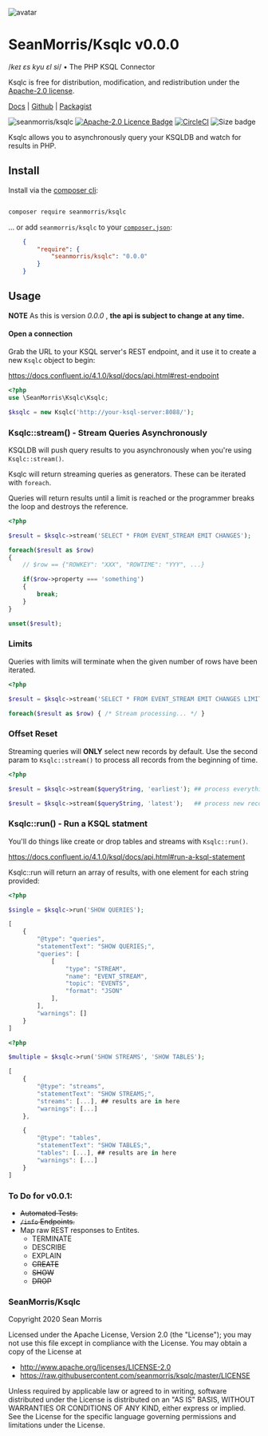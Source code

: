 ![avatar](https://avatars3.githubusercontent.com/u/640101?s=80&v=4)

# SeanMorris/Ksqlc v0.0.0

/*keɪ ɛs kyu ɛl si*/ • The PHP KSQL Connector

Ksqlc is free for distribution, modification, and redistribution under the [Apache-2.0 license](https://raw.githubusercontent.com/seanmorris/ksqlc/master/LICENSE).

[Docs](http://docs.ksqlc.seanmorr.is/) | [Github](http://github.com/seanmorris/ksqlc) | [Packagist](https://packagist.org/packages/seanmorris/ksqlc)

![seanmorris/ksqlc](https://img.shields.io/packagist/v/seanmorris/ksqlc?color=900&label=seanmorris%2Fksqlc&logo=data%3Aimage%2Fpng%3Bbase64%2CiVBORw0KGgoAAAANSUhEUgAAACAAAAAfCAYAAACGVs%2BMAAAHb0lEQVR42pVWa1CU1xk2dSYzHSs4aEsEHZ0VAYEFBBGQAcRba5CxtUJpbeiIN2BdLgLLrizKQkx0ubhDMBCuy3UBuQuIGtAogSQ1pK026bSdtjO10TbRH06bJqPZp%2Bc5zLoyDJX9Zp7Z833f%2Bz7Pe97L%2BXbRPNdLtoVCoXBetWrVYwE4iMf0ncXpyOXm5pYsMLZ69eor%2Fv7%2BTwICAiB%2BFwTaKpXKJ8uXL7%2BydOnSMYHkBUjaI3R1dY3z8PC46%2BXlBW9vb4SGhiIsLMwqgAWA9tbw8HDs3bsX%2B%2FfvR0xMzF1BG7egbLi4uPiuWbPmEXeyZcsWK8U3b968YISEhCAwMJC%2BaGhowOjoqDUnJ4cbeUTu%2BXRtO1eyfhs3boRd2HEEBQXJAKqqqtDe3g6LxQKj0QhRTixZskQ5X%2Br3%2BPn53T9z5gx27txJEoeFufNDhw6hoqICZWVlaGxsRHNzM1paWvjLZ%2BS9v3jx4j2ztJ2cnBKjo6Ons7Ky0NHRgd27d5PMobSz8Tw9PaFWq9Hf389dS9Gmpia0traipqYGmZmZ0nbt2rXTosETn6Vg2bJlEwkJCRgZGbGazWZs376dhAsWZ7r37duHuLg45OfnU5zCNnBTzIqN08rGFgFMPAvA2dl5mN3a3d0NBhAbG4vg4GCSLyjtO3bs4G4pxHTPErdloLS09FlfcbpWrlw5PCsAZqCvr48OsnsTExPh6%2Bv7wmajjSifrHdbW9sccQbFrHAs6cMg7AHYu3%2BYZKxfZ2cnBgYGUFtbi5SUlOeb0XYe2MRlwxUWFsJgMDBzzMIc8cHBQWi1Wvj4%2BNCP%2FnMDcHd3HxaNgcjISOh0Ooni4mIcO3aMJxrTLMX9lP5Y77WBa7nzgoICClBoljADYUb0er1EUlISA54%2FAN7YTjyK2Y5dOnAkd%2B3ahZDNoQgO9EfoRhGQOCcio6JQVFTEjM0R5%2BzX19cjIiKCO7eJ%2F%2F8A%2BNCWXoJBsA9YVxL6Bgbj3PEDuNtWglfc3FFWXk5xe9PZA%2BAUsI94BPNQI5%2FjATADycnJaBdkASFhqNGr8O%2BxRmDKgvdrixETHQV3hSd%2B8csk0TP9FJfCGo2G5whHknxzJokjq%2FBYD2eXFfYAXv6eU%2F9axTq%2BtDWb%2BA1B1NZtSPhZIk4fScDD0Rrgd33AR53AdDeqNIdRfDQe6Un78fOkg1J8aGgIKpWKO2Qp54gT3qIkuyM24fCrUf1S%2FKYxM%2BhA7NbJ6LAQ%2BPj5zzSb2L2Xjy%2BUvj44uCdGCuI3vcAHlhlMtgO%2F7QP%2BcgUT1aexbUsI8vUFePPsWcTHx7Puc74lvCecV7iiIGkv%2FtBgmOzIPRi0qFOXjCfXxQwXZ8JV1JZRe673gMuKH0CVGAd80ounE214cquV4JoB2CDfPxiuhtc6BVxfWSn%2FjIhP%2BbynJjVaizLw9XgDqC0D%2BGLobeDXXRg5r5MEU7VFePqeGVPNpdDm5iAvO0siIz0dVW%2BeAj6%2BKDNhZQDMyFQ7vhypRl56KuIP%2FAq7Xt0Dl%2B%2B7InjTJvYBISfHzd0dVyv0wEdd%2BNelC%2FYAPu9%2FC%2Fj0Eu4N1%2BBHsXGoP3cKQ3XlaBC%2F53VqjDeU4mZTOSZbTLhWW4o642lmQgTdyZ6QgXS%2FfQ5TbZW40%2FMOJpvLYT6lgmLdOmzwVSJAlJSN90MR2P3LddSipj2Afw5eAO4MWL%2B81og3dNk4kpKGo0ePorIgC3%2B2lMwIfdIN3G7HZ0MXUPm6Xgb09Xst%2BEaUZby%2BBHnqVNEmJpEdi%2BDql1nSH0pAUIASCk9vbIvZKrhP4OG7ZqlFTVsA9%2F7eff6bbyda8ehyNcYrTiInMx0XCjLxJ4tRiF6cqfWHXZjqPofe5pNi3YnszAzcaCzDrWYTUlNSMWbSoa4yA7f7S2krxxWfXULuaz9GeEQkCk%2FmSe6HQoNa1KT2InGWf2fwdMr1Hv0R3CzPgfX9dug12bhaZxTp7bA323QvLEY1tGlx4t4Cgy4XqarjSBMoFGs2aJ54Rxva0kcGMdmG4eqz0OdJbqlBLWpSW45iU06Sf606MXK0OFV1y5SHdFWa8Kuw4k7fTKMRH%2Fegy5QBQ%2B4%2BmZX8vFwYTqRJ6LUaOapFmp%2FShrb0kYL4dEDso9KqFpzkpga1qCnF8dw%2F1K748O82Z79WWq5Vf2suOYXf91ZZMX2RPSAEevD55Qpcqy%2FASE0JjFpRgmoDwTWf8R1taCt96EsOcpGT3NSg1nPac29umDSW13NUX5kMOvxjpA5%2Fu1SDvw6%2Bgy%2BumnHbUikylIrL5Vp8NdZAcM1nfEcb2tJH%2BpKDXOScpfWi61p5blWD4QRSj6uhVkuImquRf0KN0TIN%2FnvdDHzYQXDNZ3xHG5u99CUHuRY5enVoDzbdMGnxcLzFyp0Q9wQeiDn%2Bj9i1rckIrvmM72hjs6cvOcjlcAD1xxM3XTdmdf2x5Q3OND9EVn4PCNaYjcjTk%2BCaz2zvaUsf%2BpKDXA5I22t0%2FvBPNoiRmbjXY3r6YOAtcXpVLAi0pQ99yfEcp%2BNBtKoPOIkD47EAHMRj%2Br5I%2FH8NrWvzntWI2gAAAABJRU5ErkJggg%3D%3D&style=for-the-badge) [![Apache-2.0 Licence Badge](https://img.shields.io/packagist/l/seanmorris/ksqlc?color=338800&logo=apache&style=for-the-badge)](https://github.com/seanmorris/ksqlc/blob/master/LICENSE) [![CircleCI](https://img.shields.io/circleci/build/github/seanmorris/ksqlc?logo=circleci&logoColor=white&style=for-the-badge&token=b52ac489d3c2d170963021c81ecd422b7536f41c)](https://circleci.com/gh/seanmorris/ksqlc/) ![Size badge](https://img.shields.io/github/languages/code-size/seanmorris/ksqlc?logo=data%3Aimage%2Fpng%3Bbase64%2CiVBORw0KGgoAAAANSUhEUgAAABQAAAAOCAQAAACFzfR7AAABF0lEQVQoFQXBQWvOAQDA4ef/7o29YWtqKU7ExWE5OIvm4LKcnXwD7aQ0N/kAczO1i1KOO0xJvQojaTm4KbJabnJysLSf5wFAa603CUB322yOAAitVT86BTTQ1+oJDYDQcv+qFRr3vC1ooYPqDkHoYgfVKmnSfhG62t/qBkHn2q8ekjRpryB0v/rZ2eh4r6tpY5pp3Gx7RTONoJfVLnpQfekYtNG0832rRj3tEaT31bOxQ5wc/oATrnnniEMfXfaZDFrAoEk71XajNN9OVVW7HYVeVZ9AF/pd3YPm267qbYs0tF597wygpaquQ7Nt9QLoVlWXCEK3q1oCCF2p6iYBpKGN6kNzATrdr2qVAACa9rgRQKPetAnAf1jX/qSkN8aIAAAAAElFTkSuQmCC&style=for-the-badge)

Ksqlc allows you to asynchronously query your KSQLDB and watch for results in PHP.

## Install

Install via the [composer cli](https://getcomposer.org/doc/03-cli.md#require):

```bash

composer require seanmorris/ksqlc

```

... or add `seanmorris/ksqlc` to your [`composer.json`](https://getcomposer.org/doc/01-basic-usage.md#composer-json-project-setup):

```json
    {
        "require": {
            "seanmorris/ksqlc": "0.0.0"
        }
    }
```

## Usage

**NOTE** As this is version *0.0.0* , **the api is subject to change at any time.**

#### Open a connection

Grab the URL to your KSQL server's REST endpoint, and it use it to create a new `Ksqlc` object to begin:

https://docs.confluent.io/4.1.0/ksql/docs/api.html#rest-endpoint

```php
<?php
use \SeanMorris\Ksqlc\Ksqlc;

$ksqlc = new Ksqlc('http://your-ksql-server:8088/');

```

### Ksqlc::stream() - Stream Queries Asynchronously

KSQLDB will push query results to you asynchronously when you're using `Ksqlc::stream()`.

Ksqlc will return streaming queries as generators. These can be iterated with `foreach`.

Queries will return results until a limit is reached or the programmer breaks the loop  and destroys the reference.

```php
<?php

$result = $ksqlc->stream('SELECT * FROM EVENT_STREAM EMIT CHANGES');

foreach($result as $row)
{
	// $row == {"ROWKEY": "XXX", "ROWTIME": "YYY", ...}

	if($row->property === 'something')
	{
		break;
	}
}

unset($result);

```

### Limits

Queries with limits will terminate when the given number of rows have been iterated.

```php
<?php

$result = $ksqlc->stream('SELECT * FROM EVENT_STREAM EMIT CHANGES LIMIT 20');

foreach($result as $row) { /* Stream processing... */ }

```

### Offset Reset

Streaming queries will **ONLY** select new records by default. Use the second param to `Ksqlc::stream()` to process all records from the beginning of time.

```php
<?php

$result = $ksqlc->stream($queryString, 'earliest'); ## process everything

$result = $ksqlc->stream($queryString, 'latest');   ## process new records

```

### Ksqlc::run() - Run a KSQL statment

You'll do things like create or drop tables and streams with `Ksqlc::run()`.

https://docs.confluent.io/4.1.0/ksql/docs/api.html#run-a-ksql-statement

Ksqlc::run will return an array of results, with one element for each string provided:

```php
<?php

$single = $ksqlc->run('SHOW QUERIES');

```
```js
[
    {
        "@type": "queries",
        "statementText": "SHOW QUERIES;",
        "queries": [
            [
                "type": "STREAM",
                "name": "EVENT_STREAM",
                "topic": "EVENTS",
                "format": "JSON"
            ],
        ],
        "warnings": []
    }
]
```

```php
<?php

$multiple = $ksqlc->run('SHOW STREAMS', 'SHOW TABLES');

```
```js
[
    {
        "@type": "streams",
        "statementText": "SHOW STREAMS;",
        "streams": [...], ## results are in here
        "warnings": [...]
    },

    {
        "@type": "tables",
        "statementText": "SHOW TABLES;",
        "tables": [...], ## results are in here
        "warnings": [...]
    }
]
```

### To Do for v0.0.1:

* ~~Automated Tests.~~
* ~~`/info` Endpoints.~~
* Map raw REST responses to Entites.
  * TERMINATE
  * DESCRIBE
  * EXPLAIN
  * ~~CREATE~~
  * ~~SHOW~~
  * ~~DROP~~

### SeanMorris/Ksqlc

Copyright 2020 Sean Morris

Licensed under the Apache License, Version 2.0 (the "License");
you may not use this file except in compliance with the License.
You may obtain a copy of the License at

* http://www.apache.org/licenses/LICENSE-2.0
* https://raw.githubusercontent.com/seanmorris/ksqlc/master/LICENSE

Unless required by applicable law or agreed to in writing, software
distributed under the License is distributed on an "AS IS" BASIS,
WITHOUT WARRANTIES OR CONDITIONS OF ANY KIND, either express or implied.
See the License for the specific language governing permissions and
limitations under the License.
